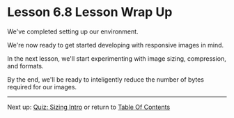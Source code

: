 # Lesson 6.8 Lesson Wrap Up

We've completed setting up our environment.

We're now ready to get started developing with responsive images in mind.

In the next lesson, we'll start experimenting with image sizing, compression, and formats.

By the end, we'll be ready to inteligently reduce the number of bytes required for our images.

- - -
Next up: [Quiz: Sizing Intro](ND024_Part2_Lesson07_01.md) or return to [Table Of Contents](./ND024_TableOfContents.md)
